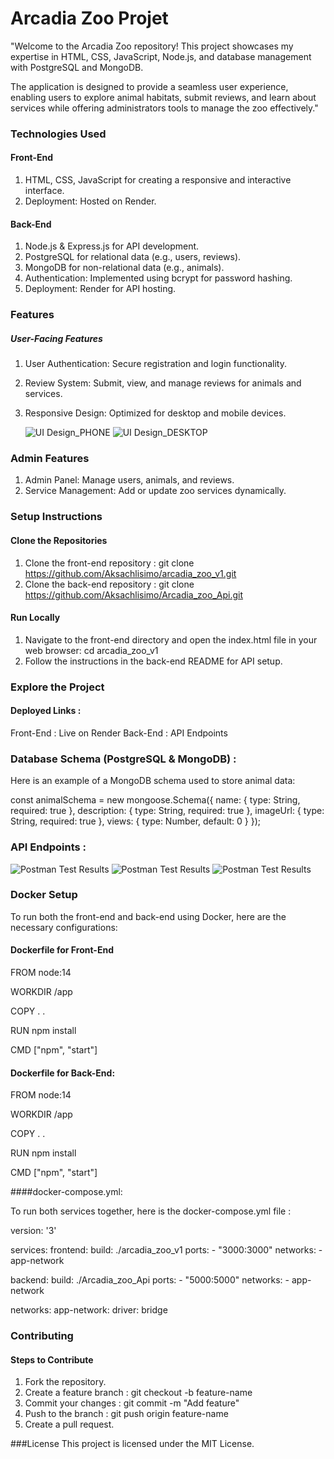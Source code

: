 # Arcadia Zoo Projet

"Welcome to the Arcadia Zoo repository! This project showcases my expertise in HTML, CSS, JavaScript, Node.js, and database management with PostgreSQL and MongoDB.

The application is designed to provide a seamless user experience, enabling users to explore animal habitats, submit reviews, and learn about services while offering administrators tools to manage the zoo effectively."

### Technologies Used

#### Front-End

1. HTML, CSS, JavaScript for creating a responsive and interactive interface.
2. Deployment: Hosted on Render.
#### Back-End
1. Node.js & Express.js for API development.
2. PostgreSQL for relational data (e.g., users, reviews).
3. MongoDB for non-relational data (e.g., animals).
4. Authentication: Implemented using bcrypt for password hashing.
5. Deployment: Render for API hosting.
   
### Features

##### User-Facing Features

1. User Authentication: Secure registration and login functionality.
2. Review System: Submit, view, and manage reviews for animals and services.
3. Responsive Design: Optimized for desktop and mobile devices.

   ![UI Design_PHONE](./Screenshots/PHONE.png)
   ![UI Design_DESKTOP](./Screenshots/DESKTOP.png)


### Admin Features
1. Admin Panel: Manage users, animals, and reviews.
2. Service Management: Add or update zoo services dynamically.

### Setup Instructions

#### Clone the Repositories
1. Clone the front-end repository : git clone https://github.com/Aksachlisimo/arcadia_zoo_v1.git
2. Clone the back-end repository :  git clone https://github.com/Aksachlisimo/Arcadia_zoo_Api.git

#### Run Locally
1. Navigate to the front-end directory and open the index.html file in your web browser: cd arcadia_zoo_v1
2. Follow the instructions in the back-end README for API setup.

### Explore the Project

#### Deployed Links :
Front-End : Live on Render
Back-End : API Endpoints

### Database Schema (PostgreSQL & MongoDB) :

Here is an example of a MongoDB schema used to store animal data:

const animalSchema = new mongoose.Schema({
  name: { type: String, required: true },
  description: { type: String, required: true },
  imageUrl: { type: String, required: true },
  views: { type: Number, default: 0 }
});

### API Endpoints :

![Postman Test Results](./Screenshots/postman1.jpg)
![Postman Test Results](./Screenshots/postman2.jpg)
![Postman Test Results](./Screenshots/postman3.jpg)

### Docker Setup
To run both the front-end and back-end using Docker, here are the necessary configurations:

#### Dockerfile for Front-End
FROM node:14

WORKDIR /app

COPY . .

RUN npm install

CMD ["npm", "start"]

#### Dockerfile for Back-End:

FROM node:14

WORKDIR /app

COPY . .

RUN npm install

CMD ["npm", "start"]

####docker-compose.yml:

To run both services together, here is the docker-compose.yml file :

version: '3'

services:
  frontend:
    build: ./arcadia_zoo_v1
    ports:
      - "3000:3000"
    networks:
      - app-network

  backend:
    build: ./Arcadia_zoo_Api
    ports:
      - "5000:5000"
    networks:
      - app-network

networks:
  app-network:
    driver: bridge




### Contributing

#### Steps to Contribute
1. Fork the repository.
2. Create a feature branch : git checkout -b feature-name
3. Commit your changes : git commit -m "Add feature"
4. Push to the branch : git push origin feature-name
5. Create a pull request.


###License
This project is licensed under the MIT License.

